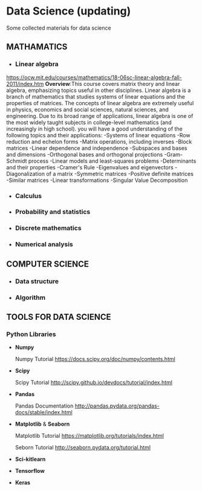 # Data Science (updating)
Some collected materials for data science



## MATHAMATICS

- ### Linear algebra
https://ocw.mit.edu/courses/mathematics/18-06sc-linear-algebra-fall-2011/index.htm
**Overview**:This course covers matrix theory and linear algebra, emphasizing topics useful in other disciplines. Linear algebra is a branch of mathematics that studies systems of linear equations and the properties of matrices. The concepts of linear algebra are extremely useful in physics, economics and social sciences, natural sciences, and engineering. Due to its broad range of applications, linear algebra is one of the most widely taught subjects in college-level mathematics (and increasingly in high school).
you will have a good understanding of the following topics and their applications:
-Systems of linear equations
-Row reduction and echelon forms
-Matrix operations, including inverses
-Block matrices
-Linear dependence and independence
-Subspaces and bases and dimensions
-Orthogonal bases and orthogonal projections
-Gram-Schmidt process
-Linear models and least-squares problems
-Determinants and their properties
-Cramer's Rule
-Eigenvalues and eigenvectors
-Diagonalization of a matrix
-Symmetric matrices
-Positive definite matrices
-Similar matrices
-Linear transformations
-Singular Value Decomposition


- ### Calculus

- ### Probability and statistics

- ### Discrete mathematics

- ### Numerical analysis

## COMPUTER SCIENCE

- ### Data structure

- ### Algorithm

## TOOLS FOR DATA SCIENCE

### Python Libraries

- **Numpy**

  Numpy Tutorial https://docs.scipy.org/doc/numpy/contents.html

- **Scipy**

  Scipy Tutorial http://scipy.github.io/devdocs/tutorial/index.html

- **Pandas**

  Pandas Documentation http://pandas.pydata.org/pandas-docs/stable/index.html

- **Matplotlib** & **Seaborn**

  Matplotlib Tutorial  https://matplotlib.org/tutorials/index.html

  Seborn Tutorial http://seaborn.pydata.org/tutorial.html

- **Sci-kitlearn**

  

- **Tensorflow**

  

- **Keras**

  



